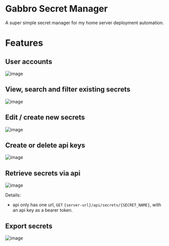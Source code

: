 # Gabbro Secret Manager

A super simple secret manager for my home server deployment automation.

# Features

## User accounts

![image](https://github.com/haondt/Gabbro-Secret-Manager/assets/19233365/5d3c8eab-109e-4c48-ab10-5e6eeff1ae0c)


## View, search and filter existing secrets

![image](https://github.com/haondt/Gabbro-Secret-Manager/assets/19233365/0072fcf9-6cc9-4ba8-9b40-3cb1c7a909cf)

## Edit / create new secrets

![image](https://github.com/haondt/Gabbro-Secret-Manager/assets/19233365/79f4761b-2c71-422f-849a-c581432a0688)

## Create or delete api keys

![image](https://github.com/haondt/Gabbro-Secret-Manager/assets/19233365/a32fc038-c2e7-4b66-90f7-452ceac4052d)

## Retrieve secrets via api

![image](https://github.com/haondt/Gabbro-Secret-Manager/assets/19233365/1b2e6bcf-9b65-452c-8a4c-17002d10442e)

Details:
- api only has one url, `GET` `{server-url}/api/secrets/{SECRET_NAME}`, with an api key as a bearer token.

## Export secrets

![image](https://github.com/haondt/Gabbro-Secret-Manager/assets/19233365/47b593f9-6be2-414d-aad3-f8556a97d9bf)
